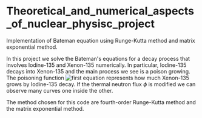 # Theoretical_and_numerical_aspects_of_nuclear_physisc_project
Implementation of Bateman equation using Runge-Kutta method and matrix exponential method.

In this project we solve the Bateman's equations for a decay process that involves Iodine-135 and Xenon-135 numerically. In particular, Iodine-135 decays into Xenon-135 and the main process we see is a poison growing. 
The poisoning function
![first equation](https://latex.codecogs.com/png.image?\dpi{110}%20p%20=%20-%20\frac{\sigma_{aX}}{\Sigma_{f}\nu}X)
represents how much Xenon-135 grows by  Iodine-135 decay. If the thermal neutron flux $\phi$ is modified we can observe many curves one inside the other. 

The method chosen for this code are fourth-order Runge-Kutta method and the matrix exponential method.

